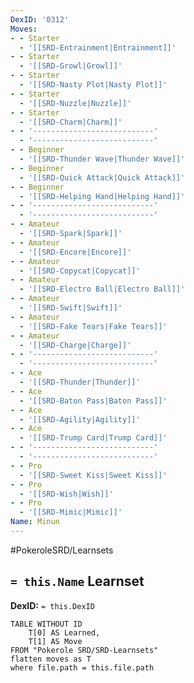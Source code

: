 ```yaml
---
DexID: '0312'
Moves:
- - Starter
  - '[[SRD-Entrainment|Entrainment]]'
- - Starter
  - '[[SRD-Growl|Growl]]'
- - Starter
  - '[[SRD-Nasty Plot|Nasty Plot]]'
- - Starter
  - '[[SRD-Nuzzle|Nuzzle]]'
- - Starter
  - '[[SRD-Charm|Charm]]'
- - '---------------------------'
  - '---------------------------'
- - Beginner
  - '[[SRD-Thunder Wave|Thunder Wave]]'
- - Beginner
  - '[[SRD-Quick Attack|Quick Attack]]'
- - Beginner
  - '[[SRD-Helping Hand|Helping Hand]]'
- - '---------------------------'
  - '---------------------------'
- - Amateur
  - '[[SRD-Spark|Spark]]'
- - Amateur
  - '[[SRD-Encore|Encore]]'
- - Amateur
  - '[[SRD-Copycat|Copycat]]'
- - Amateur
  - '[[SRD-Electro Ball|Electro Ball]]'
- - Amateur
  - '[[SRD-Swift|Swift]]'
- - Amateur
  - '[[SRD-Fake Tears|Fake Tears]]'
- - Amateur
  - '[[SRD-Charge|Charge]]'
- - '---------------------------'
  - '---------------------------'
- - Ace
  - '[[SRD-Thunder|Thunder]]'
- - Ace
  - '[[SRD-Baton Pass|Baton Pass]]'
- - Ace
  - '[[SRD-Agility|Agility]]'
- - Ace
  - '[[SRD-Trump Card|Trump Card]]'
- - '---------------------------'
  - '---------------------------'
- - Pro
  - '[[SRD-Sweet Kiss|Sweet Kiss]]'
- - Pro
  - '[[SRD-Wish|Wish]]'
- - Pro
  - '[[SRD-Mimic|Mimic]]'
Name: Minun
---
```


#PokeroleSRD/Learnsets

## `= this.Name` Learnset

**DexID:** `= this.DexID`

```dataview
TABLE WITHOUT ID
    T[0] AS Learned,
    T[1] AS Move
FROM "Pokerole SRD/SRD-Learnsets"
flatten moves as T
where file.path = this.file.path
```
